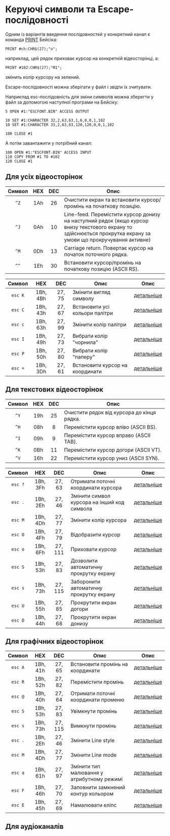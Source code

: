 # Керуючі символи та Escape-послідовності

Одним із варіантів введення послідовностей у конкретний канал є команда [PRINT](../is-basic_man-en/man_cs-print.md) Бейсіка:  
```
PRINT #ch:CHR$(27);"o";
```
наприклад, цей рядок приховає курсор на конкретній відеосторінці, а:
```
PRINT #102:CHR$(27);"M1";
```
змінить колір курсору на зелений.

Escape-послідовності можна зберігати у файл і звідти їх зчитувати.

Наприклад esc-послідовність для зміни символів можна зберегти у файл за допомогою наступної програми на Бейсіку:
```
5 OPEN #1:"ESCFONT.BIN" ACCESS OUTPUT

10 SET #1:CHARACTER 32,2,63,63,1,6,0,0,1,102
10 SET #1:CHARACTER 33,2,63,63,120,120,0,0,1,102

100 CLOSE #1
```

А потім завантажити у потрібний канал:
```
100 OPEN #1:"ESCFONT.BIN" ACCESS INPUT
110 COPY FROM #1 TO #102
120 CLOSE #1
```

## Для усіх відеосторінок

| Символ | HEX | DEC | Опис                                                                                                                                                             |
|:------:|:---:|:---:| ---------------------------------------------------------------------------------------------------------------------------------------------------------------- |
|  `^Z`  | 1Ah | 26  | Очистити екран та встановити курсор/промінь на початкову позицію.                                                                                                |
|  `^J`  | 0Ah | 10  | Line-feed. Перемістити курсор донизу на наступний рядок (якщо курсор внизу текстового екрану то здійснюється прокрутка екрану за умови що прокручування активне) |
|  `^M`  | 0Dh | 13  | Carriage return. Повертає курсор на початок поточного рядка.                                                                                                     |
|  `^^`  | 1Eh | 30  | Встановити курсор/промінь на початкову позицію (ASCII RS).                                                                                                                                                                 |

| Символ  |   HEX   |  DEC  | Опис                            | Опис                          |
|:-------:|:-------:|:-----:| ------------------------------- | ----------------------------- |
| `esc K` | 1Bh, 4Bh | 27, 75 | Змінити вигляд символу          | [детальніше](esc-seq/1b4b-video.md) |
| `esc С` | 1Bh, 43h | 27, 67 | Встановити усі кольори палітри  | [детальніше](esc-seq/1b43-video.md) |
| `esc с` | 1Bh, 63h | 27, 99 | Змінити колір палітри           | [детальніше](esc-seq/1b63-video.md) |
| `esc I` | 1Bh, 49h | 27, 73 | Вибрати колір "чорнила"          | [детальніше](esc-seq/1b49-video.md) |
| `esc P` | 1Bh, 50h | 27, 80 | Вибрати колір "паперу"          | [детальніше](esc-seq/1b50-video.md) |
| `esc =` | 1Bh, 3Dh | 27, 61 | Встановити курсор на координати | [детальніше](esc-seq/1b3d-video.md) |

## Для текстових відеосторінок
| Символ | HEX | DEC | Опис                                       |
|:------:|:---:|:---:| ------------------------------------------ |
|  `^Y`  | 19h | 25  | Очистити рядок від курсора до кінця рядка. |
|  `^H`  | 08h |  8  | Перемістити курсор вліво (ASCII BS).       |
|  `^I`  | 09h |  9  | Перемістити курсор вправо (ASCII TAB).     |
|  `^K`  | 0Bh | 11  | Перемістити курсор догори (ASCII VT).      |
|  `^V`  | 16h | 22  | Перемістити курсор униз (ASCII SYN).       |

| Символ  |   HEX   |  DEC   | Опис                                        | Опис                          |
|:-------:|:-------:|:------:| ------------------------------------------- | ----------------------------- |
| `esc ?` | 1Bh, 3Fh | 27, 63  | Отримати поточні координати курсора         | [детальніше](esc-seq/1b3f-video-text.md) |
| `esc .` | 1Bh, 2Eh | 27, 46  | Змінити символ курсора на інший код символа | [детальніше](esc-seq/1b2e-video-text.md) |
| `esc M` | 1Bh, 4Dh | 27, 77  | Змінити колір курсора                       | [детальніше](esc-seq/1b4d-video-text.md) |
| `esc O` | 1Bh, 4Fh | 27, 79  | Відобразити курсор                          | [детальніше](esc-seq/1b4f-video-text.md) |
| `esc o` | 1Bh, 6Fh | 27, 111 | Приховати курсор                            | [детальніше](esc-seq/1b6f-video-text.md) |
| `esc S` | 1Bh, 53h | 27, 83  | Дозволити автоматичну прокрутку екрану      | [детальніше](esc-seq/1b53-video-text.md) |
| `esc s` | 1Bh, 73h | 27, 115 | Заборонити автоматичну прокрутку екрану     | [детальніше](esc-seq/1b73-video-text.md) |
| `esc U` | 1Bh, 55h | 27, 85  | Прокрутити екран догори                     | [детальніше](esc-seq/1b55-video-text.md) |
| `esc D` | 1Bh, 44h | 27, 68  | Прокрутити екран донизу                     | [детальніше](esc-seq/1b44-video-text.md) |

## Для графічних відеосторінок
| Символ  |   HEX   |  DEC   | Опис                                       | Опис                          |
|:-------:|:-------:|:------:| ------------------------------------------ | ----------------------------- |
| `esc A` | 1Bh, 41h | 27, 65  | Встановити промінь на координати           | [детальніше](esc-seq/1b41-video-graph.md) |
| `esc R` | 1Bh, 52h | 27, 82  | Перемістити промінь                        | [детальніше](esc-seq/1b52-video-graph.md) |
| `esc @` | 1Bh, 40h | 27, 64  | Отримати поточні координати променю        | [детальніше](esc-seq/1b40-video-graph.md) |
| `esc S` | 1Bh, 53h | 27, 83  | Увімкнути промінь                          | [детальніше](esc-seq/1b53-video-graph.md) |
| `esc s` | 1Bh, 73h | 27, 115 | Вимкнути промінь                           | [детальніше](esc-seq/1b73-video-graph.md) |
| `esc .` | 1Bh, 2Eh | 27, 46  | Змінити Line style                         | [детальніше](esc-seq/1b2e-video-graph.md) |
| `esc M` | 1Bh, 4Dh | 27, 77  | Змінити Line mode                          | [детальніше](esc-seq/1b4d-video-graph.md) |
| `esc a` | 1Bh, 61h | 27, 97  | Змінити тип малювання у атрибутному режимі | [детальніше](esc-seq/1b61-video-graph.md) |
| `esc F` | 1Bh, 46h | 27, 70  | Заповнити замкнений контур кольором        | [детальніше](esc-seq/1b46-video-graph.md) |
| `esc E` | 1Bh, 45h | 27, 69  | Намалювати еліпс                           | [детальніше](esc-seq/1b45-video-graph.md) |

## Для аудіоканалів




